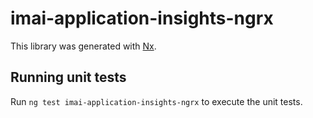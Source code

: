 # imai-application-insights-ngrx

This library was generated with [Nx](https://nx.dev).

## Running unit tests

Run `ng test imai-application-insights-ngrx` to execute the unit tests.
